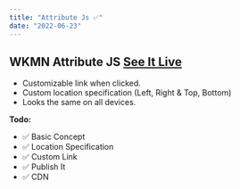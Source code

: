 ```yaml
---
title: "Attribute Js ✅"
date: "2022-06-23"
---
```

## WKMN Attribute JS [See It Live](https://wkmnjs.wkmn.app/)

* Customizable link when clicked.
* Custom location specification (Left, Right & Top, Bottom)
* Looks the same on all devices.

__Todo:__
* ✅ Basic Concept
* ✅ Location Specification
* ✅ Custom Link
* ✅ Publish It
* ✅ CDN
